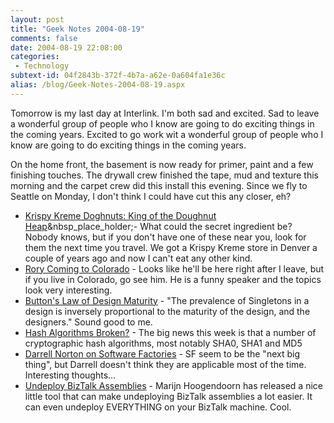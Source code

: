 ```yaml
---
layout: post
title: "Geek Notes 2004-08-19"
comments: false
date: 2004-08-19 22:08:00
categories:
 - Technology
subtext-id: 04f2843b-372f-4b7a-a62e-0a604fa1e36c
alias: /blog/Geek-Notes-2004-08-19.aspx
---
```



Tomorrow is my last day at Interlink. I'm both sad and excited. Sad to leave a wonderful group of people who I know are going to do exciting things in the coming years. Excited to go work wit a wonderful group of people who I know are going to do exciting things in the coming years.

On the home front, the basement is now ready for primer, paint and a few finishing touches. The drywall crew finished the tape, mud and texture this morning and the carpet crew did this install this evening. Since we fly to Seattle on Monday, I don't think I could have cut this any closer, eh?

  * [Krispy Kreme Doghnuts: King of the Doughnut Heap](http://www.craftygal.com/archives/301/stump301.htm)&nbsp_place_holder;- What could the secret ingredient be? Nobody knows, but if you don't have one of these near you, look for them the next time you travel. We got a Krispy Kreme store in Denver a couple of years ago and now I can't eat any other kind.
  * [Rory Coming to Colorado](http://neopoleon.com/blog/posts/7623.aspx) - Looks like he'll be here right after I leave, but if you live in Colorado, go see him. He is a funny speaker and the topics look very interesting.
  * [Button's Law of Design Maturity](http://dotnetjunkies.com/WebLog/oneagilecoder/archive/2004/08/17/22397.aspx) - "The prevalence of Singletons in a design is inversely proportional to the maturity of the design, and the designers." Sound good to me.
  * [Hash Algorithms Broken?](http://silverstr.ufies.org/blog/archives/000670.html) - The big news this week is that a number of cryptographic hash algorithms, most notably SHA0, SHA1 and MD5
  * [Darrell Norton on Software Factories](http://dotnetjunkies.com/WebLog/darrell.norton/archive/2004/08/17/22302.aspx) - SF seem to be the "next big thing", but Darrell doesn't think they are applicable most of the time. Interesting thoughts...
  * [Undeploy BizTalk Assemblies](http://martijnh.blogspot.com/2004/08/update-undeployassembly.html) - Marijn Hoogendoorn has released a nice little tool that can make undeploying BizTalk assemblies a lot easier. It can even undeploy EVERYTHING on your BizTalk machine. Cool.
